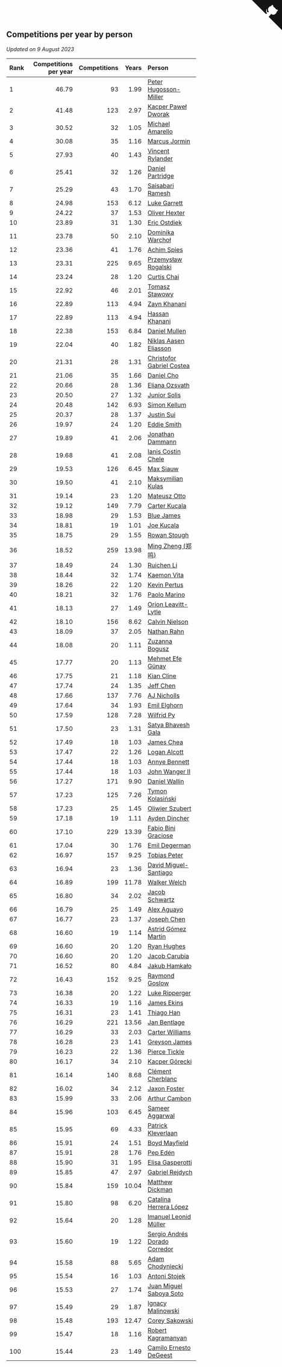 ## Competitions per year by person

*Updated on  9 August 2023*

| Rank | Competitions per year | Competitions | Years | Person |
| :--- | ---: | ---: | ---: | :--- |
| 1 | 46.79 | 93 | 1.99 | [Peter Hugosson-Miller](https://www.worldcubeassociation.org/persons/2021HUGO01) |
| 2 | 41.48 | 123 | 2.97 | [Kacper Paweł Dworak](https://www.worldcubeassociation.org/persons/2020DWOR01) |
| 3 | 30.52 | 32 | 1.05 | [Michael Amarello](https://www.worldcubeassociation.org/persons/2022AMAR09) |
| 4 | 30.08 | 35 | 1.16 | [Marcus Jormin](https://www.worldcubeassociation.org/persons/2022JORM01) |
| 5 | 27.93 | 40 | 1.43 | [Vincent Rylander](https://www.worldcubeassociation.org/persons/2022RYLA01) |
| 6 | 25.41 | 32 | 1.26 | [Daniel Partridge](https://www.worldcubeassociation.org/persons/2022PART02) |
| 7 | 25.29 | 43 | 1.70 | [Saisabari Ramesh](https://www.worldcubeassociation.org/persons/2021RAME01) |
| 8 | 24.98 | 153 | 6.12 | [Luke Garrett](https://www.worldcubeassociation.org/persons/2017GARR05) |
| 9 | 24.22 | 37 | 1.53 | [Oliver Hexter](https://www.worldcubeassociation.org/persons/2022HEXT01) |
| 10 | 23.89 | 31 | 1.30 | [Eric Ostdiek](https://www.worldcubeassociation.org/persons/2022OSTD01) |
| 11 | 23.78 | 50 | 2.10 | [Dominika Warchoł](https://www.worldcubeassociation.org/persons/2021WARC01) |
| 12 | 23.36 | 41 | 1.76 | [Achim Spies](https://www.worldcubeassociation.org/persons/2021SPIE01) |
| 13 | 23.31 | 225 | 9.65 | [Przemysław Rogalski](https://www.worldcubeassociation.org/persons/2013ROGA02) |
| 14 | 23.24 | 28 | 1.20 | [Curtis Chai](https://www.worldcubeassociation.org/persons/2022CHAI02) |
| 15 | 22.92 | 46 | 2.01 | [Tomasz Stawowy](https://www.worldcubeassociation.org/persons/2021STAW01) |
| 16 | 22.89 | 113 | 4.94 | [Zayn Khanani](https://www.worldcubeassociation.org/persons/2018KHAN28) |
| 17 | 22.89 | 113 | 4.94 | [Hassan Khanani](https://www.worldcubeassociation.org/persons/2018KHAN26) |
| 18 | 22.38 | 153 | 6.84 | [Daniel Mullen](https://www.worldcubeassociation.org/persons/2016MULL04) |
| 19 | 22.04 | 40 | 1.82 | [Niklas Aasen Eliasson](https://www.worldcubeassociation.org/persons/2021ELIA01) |
| 20 | 21.31 | 28 | 1.31 | [Christofor Gabriel Costea](https://www.worldcubeassociation.org/persons/2022COST03) |
| 21 | 21.06 | 35 | 1.66 | [Daniel Cho](https://www.worldcubeassociation.org/persons/2021CHOD01) |
| 22 | 20.66 | 28 | 1.36 | [Eliana Ozsvath](https://www.worldcubeassociation.org/persons/2022OZSV01) |
| 23 | 20.50 | 27 | 1.32 | [Junior Solis](https://www.worldcubeassociation.org/persons/2022SOLI03) |
| 24 | 20.48 | 142 | 6.93 | [Simon Kellum](https://www.worldcubeassociation.org/persons/2016KELL12) |
| 25 | 20.37 | 28 | 1.37 | [Justin Sui](https://www.worldcubeassociation.org/persons/2022SUIJ01) |
| 26 | 19.97 | 24 | 1.20 | [Eddie Smith](https://www.worldcubeassociation.org/persons/2022SMIT20) |
| 27 | 19.89 | 41 | 2.06 | [Jonathan Dammann](https://www.worldcubeassociation.org/persons/2021DAMM01) |
| 28 | 19.68 | 41 | 2.08 | [Ianis Costin Chele](https://www.worldcubeassociation.org/persons/2021CHEL01) |
| 29 | 19.53 | 126 | 6.45 | [Max Siauw](https://www.worldcubeassociation.org/persons/2017SIAU02) |
| 30 | 19.50 | 41 | 2.10 | [Maksymilian Kulas](https://www.worldcubeassociation.org/persons/2021KULA02) |
| 31 | 19.14 | 23 | 1.20 | [Mateusz Otto](https://www.worldcubeassociation.org/persons/2022OTTO01) |
| 32 | 19.12 | 149 | 7.79 | [Carter Kucala](https://www.worldcubeassociation.org/persons/2015KUCA01) |
| 33 | 18.98 | 29 | 1.53 | [Blue James](https://www.worldcubeassociation.org/persons/2022JAME01) |
| 34 | 18.81 | 19 | 1.01 | [Joe Kucala](https://www.worldcubeassociation.org/persons/2022KUCA01) |
| 35 | 18.75 | 29 | 1.55 | [Rowan Stough](https://www.worldcubeassociation.org/persons/2022STOU01) |
| 36 | 18.52 | 259 | 13.98 | [Ming Zheng (郑鸣)](https://www.worldcubeassociation.org/persons/2009ZHEN11) |
| 37 | 18.49 | 24 | 1.30 | [Ruichen Li](https://www.worldcubeassociation.org/persons/2022LIRU02) |
| 38 | 18.44 | 32 | 1.74 | [Kaemon Vita](https://www.worldcubeassociation.org/persons/2021VITA01) |
| 39 | 18.26 | 22 | 1.20 | [Kevin Pertus](https://www.worldcubeassociation.org/persons/2022PERT01) |
| 40 | 18.21 | 32 | 1.76 | [Paolo Marino](https://www.worldcubeassociation.org/persons/2021MARI04) |
| 41 | 18.13 | 27 | 1.49 | [Orion Leavitt-Lytle](https://www.worldcubeassociation.org/persons/2022LEAV01) |
| 42 | 18.10 | 156 | 8.62 | [Calvin Nielson](https://www.worldcubeassociation.org/persons/2014NIEL03) |
| 43 | 18.09 | 37 | 2.05 | [Nathan Rahn](https://www.worldcubeassociation.org/persons/2021RAHN01) |
| 44 | 18.08 | 20 | 1.11 | [Zuzanna Bogusz](https://www.worldcubeassociation.org/persons/2022BOGU01) |
| 45 | 17.77 | 20 | 1.13 | [Mehmet Efe Günay](https://www.worldcubeassociation.org/persons/2022GUNA05) |
| 46 | 17.75 | 21 | 1.18 | [Kian Cline](https://www.worldcubeassociation.org/persons/2022CLIN01) |
| 47 | 17.74 | 24 | 1.35 | [Jeff Chen](https://www.worldcubeassociation.org/persons/2022CHEN19) |
| 48 | 17.66 | 137 | 7.76 | [AJ Nicholls](https://www.worldcubeassociation.org/persons/2015NICH04) |
| 49 | 17.64 | 34 | 1.93 | [Emil Elghorn](https://www.worldcubeassociation.org/persons/2021ELGH01) |
| 50 | 17.59 | 128 | 7.28 | [Wilfrid Py](https://www.worldcubeassociation.org/persons/2016PYWI01) |
| 51 | 17.50 | 23 | 1.31 | [Satya Bhavesh Gala](https://www.worldcubeassociation.org/persons/2022GALA03) |
| 52 | 17.49 | 18 | 1.03 | [James Chea](https://www.worldcubeassociation.org/persons/2022CHEA05) |
| 53 | 17.47 | 22 | 1.26 | [Logan Alcott](https://www.worldcubeassociation.org/persons/2022ALCO02) |
| 54 | 17.44 | 18 | 1.03 | [Annye Bennett](https://www.worldcubeassociation.org/persons/2022BENN11) |
| 55 | 17.44 | 18 | 1.03 | [John Wanger II](https://www.worldcubeassociation.org/persons/2022WANG39) |
| 56 | 17.27 | 171 | 9.90 | [Daniel Wallin](https://www.worldcubeassociation.org/persons/2013WALL03) |
| 57 | 17.23 | 125 | 7.26 | [Tymon Kolasiński](https://www.worldcubeassociation.org/persons/2016KOLA02) |
| 58 | 17.23 | 25 | 1.45 | [Oliwier Szubert](https://www.worldcubeassociation.org/persons/2022SZUB01) |
| 59 | 17.18 | 19 | 1.11 | [Ayden Dincher](https://www.worldcubeassociation.org/persons/2022DINC01) |
| 60 | 17.10 | 229 | 13.39 | [Fabio Bini Graciose](https://www.worldcubeassociation.org/persons/2010GRAC02) |
| 61 | 17.04 | 30 | 1.76 | [Emil Degerman](https://www.worldcubeassociation.org/persons/2021DEGE01) |
| 62 | 16.97 | 157 | 9.25 | [Tobias Peter](https://www.worldcubeassociation.org/persons/2014PETE03) |
| 63 | 16.94 | 23 | 1.36 | [David Miguel-Santiago](https://www.worldcubeassociation.org/persons/2022MIGU02) |
| 64 | 16.89 | 199 | 11.78 | [Walker Welch](https://www.worldcubeassociation.org/persons/2011WELC01) |
| 65 | 16.80 | 34 | 2.02 | [Jacob Schwartz](https://www.worldcubeassociation.org/persons/2021SCHW01) |
| 66 | 16.79 | 25 | 1.49 | [Alex Aguayo](https://www.worldcubeassociation.org/persons/2022AGUA01) |
| 67 | 16.77 | 23 | 1.37 | [Joseph Chen](https://www.worldcubeassociation.org/persons/2022CHEN16) |
| 68 | 16.60 | 19 | 1.14 | [Astrid Gómez Martin](https://www.worldcubeassociation.org/persons/2022MART26) |
| 69 | 16.60 | 20 | 1.20 | [Ryan Hughes](https://www.worldcubeassociation.org/persons/2022HUGH04) |
| 70 | 16.60 | 20 | 1.20 | [Jacob Carubia](https://www.worldcubeassociation.org/persons/2022CARU02) |
| 71 | 16.52 | 80 | 4.84 | [Jakub Hamkało](https://www.worldcubeassociation.org/persons/2018HAMK01) |
| 72 | 16.43 | 152 | 9.25 | [Raymond Goslow](https://www.worldcubeassociation.org/persons/2014GOSL01) |
| 73 | 16.38 | 20 | 1.22 | [Luke Ripperger](https://www.worldcubeassociation.org/persons/2022RIPP01) |
| 74 | 16.33 | 19 | 1.16 | [James Ekins](https://www.worldcubeassociation.org/persons/2022EKIN01) |
| 75 | 16.31 | 23 | 1.41 | [Thiago Han](https://www.worldcubeassociation.org/persons/2022HANT01) |
| 76 | 16.29 | 221 | 13.56 | [Jan Bentlage](https://www.worldcubeassociation.org/persons/2010BENT01) |
| 77 | 16.29 | 33 | 2.03 | [Carter Williams](https://www.worldcubeassociation.org/persons/2021WILL06) |
| 78 | 16.28 | 23 | 1.41 | [Greyson James](https://www.worldcubeassociation.org/persons/2022JAME02) |
| 79 | 16.23 | 22 | 1.36 | [Pierce Tickle](https://www.worldcubeassociation.org/persons/2022TICK01) |
| 80 | 16.17 | 34 | 2.10 | [Kacper Górecki](https://www.worldcubeassociation.org/persons/2021GORE01) |
| 81 | 16.14 | 140 | 8.68 | [Clément Cherblanc](https://www.worldcubeassociation.org/persons/2014CHER05) |
| 82 | 16.02 | 34 | 2.12 | [Jaxon Foster](https://www.worldcubeassociation.org/persons/2021FOST01) |
| 83 | 15.99 | 33 | 2.06 | [Arthur Cambon](https://www.worldcubeassociation.org/persons/2021CAMB01) |
| 84 | 15.96 | 103 | 6.45 | [Sameer Aggarwal](https://www.worldcubeassociation.org/persons/2017AGGA01) |
| 85 | 15.95 | 69 | 4.33 | [Patrick Kleverlaan](https://www.worldcubeassociation.org/persons/2019KLEV01) |
| 86 | 15.91 | 24 | 1.51 | [Boyd Mayfield](https://www.worldcubeassociation.org/persons/2022MAYF01) |
| 87 | 15.91 | 28 | 1.76 | [Pep Edén](https://www.worldcubeassociation.org/persons/2021EDEN01) |
| 88 | 15.90 | 31 | 1.95 | [Elisa Gasperotti](https://www.worldcubeassociation.org/persons/2021GASP01) |
| 89 | 15.85 | 47 | 2.97 | [Gabriel Rejdych](https://www.worldcubeassociation.org/persons/2020REJD01) |
| 90 | 15.84 | 159 | 10.04 | [Matthew Dickman](https://www.worldcubeassociation.org/persons/2013DICK01) |
| 91 | 15.80 | 98 | 6.20 | [Catalina Herrera López](https://www.worldcubeassociation.org/persons/2017LOPE31) |
| 92 | 15.64 | 20 | 1.28 | [Imanuel Leonid Müller](https://www.worldcubeassociation.org/persons/2022MULL02) |
| 93 | 15.60 | 19 | 1.22 | [Sergio Andrés Dorado Corredor](https://www.worldcubeassociation.org/persons/2022CORR05) |
| 94 | 15.58 | 88 | 5.65 | [Adam Chodyniecki](https://www.worldcubeassociation.org/persons/2017CHOD02) |
| 95 | 15.54 | 16 | 1.03 | [Antoni Stojek](https://www.worldcubeassociation.org/persons/2022STOJ03) |
| 96 | 15.53 | 27 | 1.74 | [Juan Miguel Saboya Soto](https://www.worldcubeassociation.org/persons/2021SOTO01) |
| 97 | 15.49 | 29 | 1.87 | [Ignacy Malinowski](https://www.worldcubeassociation.org/persons/2021MALI02) |
| 98 | 15.48 | 193 | 12.47 | [Corey Sakowski](https://www.worldcubeassociation.org/persons/2011SAKO01) |
| 99 | 15.47 | 18 | 1.16 | [Robert Kagramanyan](https://www.worldcubeassociation.org/persons/2022KAGR01) |
| 100 | 15.44 | 23 | 1.49 | [Camilo Ernesto DeGeest](https://www.worldcubeassociation.org/persons/2022DEGE01) |


<a href="https://github.com/JustinTimeCuber/wca_statistics" class="github-corner" aria-label="View source on Github"><svg width="80" height="80" viewBox="0 0 250 250" style="fill:#151513; color:#fff; position: absolute; top: 0; border: 0; right: 0;" aria-hidden="true"><path d="M0,0 L115,115 L130,115 L142,142 L250,250 L250,0 Z"></path><path d="M128.3,109.0 C113.8,99.7 119.0,89.6 119.0,89.6 C122.0,82.7 120.5,78.6 120.5,78.6 C119.2,72.0 123.4,76.3 123.4,76.3 C127.3,80.9 125.5,87.3 125.5,87.3 C122.9,97.6 130.6,101.9 134.4,103.2" fill="currentColor" style="transform-origin: 130px 106px;" class="octo-arm"></path><path d="M115.0,115.0 C114.9,115.1 118.7,116.5 119.8,115.4 L133.7,101.6 C136.9,99.2 139.9,98.4 142.2,98.6 C133.8,88.0 127.5,74.4 143.8,58.0 C148.5,53.4 154.0,51.2 159.7,51.0 C160.3,49.4 163.2,43.6 171.4,40.1 C171.4,40.1 176.1,42.5 178.8,56.2 C183.1,58.6 187.2,61.8 190.9,65.4 C194.5,69.0 197.7,73.2 200.1,77.6 C213.8,80.2 216.3,84.9 216.3,84.9 C212.7,93.1 206.9,96.0 205.4,96.6 C205.1,102.4 203.0,107.8 198.3,112.5 C181.9,128.9 168.3,122.5 157.7,114.1 C157.9,116.9 156.7,120.9 152.7,124.9 L141.0,136.5 C139.8,137.7 141.6,141.9 141.8,141.8 Z" fill="currentColor" class="octo-body"></path></svg></a><style>.github-corner:hover .octo-arm{animation:octocat-wave 560ms ease-in-out}@keyframes octocat-wave{0%,100%{transform:rotate(0)}20%,60%{transform:rotate(-25deg)}40%,80%{transform:rotate(10deg)}}@media (max-width:500px){.github-corner:hover .octo-arm{animation:none}.github-corner .octo-arm{animation:octocat-wave 560ms ease-in-out}}</style>
